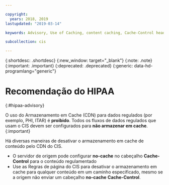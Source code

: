 ```yaml
---

copyright:
  years: 2018, 2019
lastupdated: "2019-03-14"

keywords: Advisory, Use of Caching, content caching, Cache-Control header

subcollection: cis

---
```


{:shortdesc: .shortdesc}
{:new_window: target="_blank"}
{:note: .note}
{:important: .important}
{:deprecated: .deprecated}
{:generic: data-hd-programlang="generic"}

# Recomendação do HIPAA
{:#hipaa-advisory}

O uso do Armazenamento em Cache (CDN) para dados regulados (por exemplo, PHI, ITAR) é **proibido**. Todos os fluxos de dados regulados que usam o CIS devem ser configurados para **não armazenar em cache**.
{:important}

Há diversas maneiras de desativar o armazenamento em cache de conteúdo pelo CDN do CIS. 
- O servidor de origem pode configurar **no-cache** no cabeçalho **Cache-Control** para o conteúdo regulamentado
- Use as Regras de página do CIS para desativar o armazenamento em cache para qualquer conteúdo em um caminho especificado, mesmo se a origem não enviar um cabeçalho **no-cache** **Cache-Control**. 
